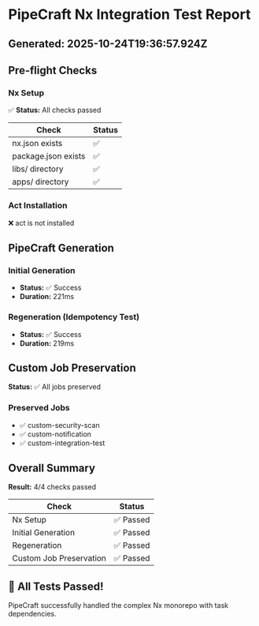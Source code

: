 # PipeCraft Nx Integration Test Report
**Generated:** 2025-10-24T19:36:57.924Z
---

## Pre-flight Checks
### Nx Setup
✅ **Status:** All checks passed

| Check | Status |
|-------|--------|
| nx.json exists | ✅ |
| package.json exists | ✅ |
| libs/ directory | ✅ |
| apps/ directory | ✅ |

### Act Installation
❌ act is not installed

## PipeCraft Generation
### Initial Generation
- **Status:** ✅ Success
- **Duration:** 221ms

### Regeneration (Idempotency Test)
- **Status:** ✅ Success
- **Duration:** 219ms

## Custom Job Preservation
**Status:** ✅ All jobs preserved

### Preserved Jobs
- ✅ custom-security-scan
- ✅ custom-notification
- ✅ custom-integration-test

## Overall Summary
**Result:** 4/4 checks passed

| Check | Status |
|-------|--------|
| Nx Setup | ✅ Passed |
| Initial Generation | ✅ Passed |
| Regeneration | ✅ Passed |
| Custom Job Preservation | ✅ Passed |

## 🎉 All Tests Passed!
PipeCraft successfully handled the complex Nx monorepo with task dependencies.
